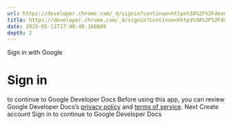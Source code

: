 ```yaml
---
url: https://developer.chrome.com/_d/signin?continue=https%3A%2F%2Fdeveloper.chrome.com%2Fdocs%2Fextensions%2Fget-started%3Fhl%3Dfa&prompt=select_account
title: https://developer.chrome.com/_d/signin?continue=https%3A%2F%2Fdeveloper.chrome.com%2Fdocs%2Fextensions%2Fget-started%3Fhl%3Dfa&prompt=select_account
date: 2025-05-11T17:48:40.168889
depth: 2
---
```


Sign in with Google
# Sign in
to continue to Google Developer Docs
Before using this app, you can review Google Developer Docs’s [privacy policy](https://google.com/policies/privacy) and [terms of service](https://google.com/policies/terms).
Next
Create account
Sign in to continue to Google Developer Docs 

